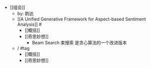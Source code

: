 - [[组会]]
	- by: 韵达
	- [[A Unified Generative Framework for Aspect-based Sentiment Analysis]] #
		- [[概括]]
		- [[奇思妙想]]
			- Beam Search 束搜索 是贪心算法的一个改进版本
	- / #tag
		- [[概括]]
		- [[奇思妙想]]